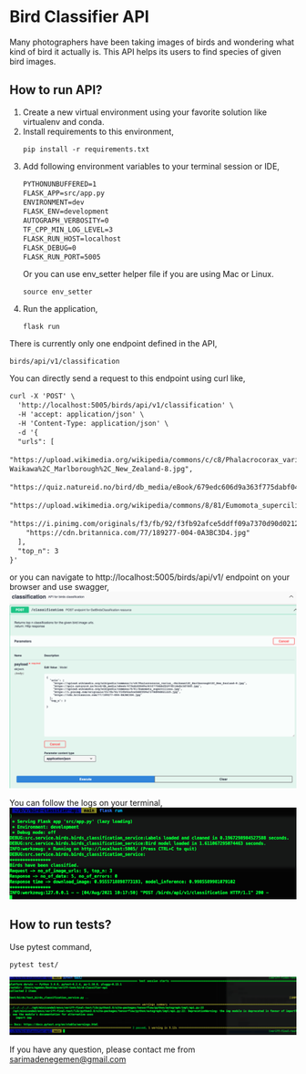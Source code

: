 # Bird Classifier API

Many photographers have been taking images of birds and wondering what kind of bird it actually is.
This API helps its users to find species of given bird images. 

## How to run API?
1. Create a new virtual environment using your favorite solution like virtualenv and conda.
2. Install requirements to this environment,
    ```
   pip install -r requirements.txt 
   ```
3. Add following environment variables to your terminal session or IDE,
    ```
   PYTHONUNBUFFERED=1
   FLASK_APP=src/app.py
   ENVIRONMENT=dev
   FLASK_ENV=development
   AUTOGRAPH_VERBOSITY=0
   TF_CPP_MIN_LOG_LEVEL=3
   FLASK_RUN_HOST=localhost
   FLASK_DEBUG=0
   FLASK_RUN_PORT=5005
   ```
   Or you can use env_setter helper file if you are using Mac or Linux.
   ```
   source env_setter
   ```
4. Run the application,
    ```
    flask run
    ```

There is currently only one endpoint defined in the API,
```
birds/api/v1/classification
```
You can directly send a request to this endpoint using curl like,
```
curl -X 'POST' \
  'http://localhost:5005/birds/api/v1/classification' \
  -H 'accept: application/json' \
  -H 'Content-Type: application/json' \
  -d '{
  "urls": [
    "https://upload.wikimedia.org/wikipedia/commons/c/c8/Phalacrocorax_varius_-Waikawa%2C_Marlborough%2C_New_Zealand-8.jpg",
    "https://quiz.natureid.no/bird/db_media/eBook/679edc606d9a363f775dabf0497d31de8c3d7060.jpg",
    "https://upload.wikimedia.org/wikipedia/commons/8/81/Eumomota_superciliosa.jpg",
    "https://i.pinimg.com/originals/f3/fb/92/f3fb92afce5ddff09a7370d90d021225.jpg",
    "https://cdn.britannica.com/77/189277-004-0A3BC3D4.jpg"
  ],
  "top_n": 3
}'
```
or you can navigate to http://localhost:5005/birds/api/v1/ endpoint on your browser and use swagger,
![alt text](readme_images/swagger.png)

You can follow the logs on your terminal,
![alt text](readme_images/terminal.png)


## How to run tests?
Use pytest command,
```
pytest test/
```
![alt text](readme_images/test.png)

If you have any question, please contact me from sarimadenegemen@gmail.com
